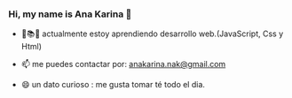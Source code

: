 ### Hi, my name is Ana Karina 👋


- 🌱📚🧠 actualmente estoy aprendiendo desarrollo web.(JavaScript, Css y Html)

- 📫 me puedes contactar por: anakarina.nak@gmail.com

- 😄 un dato curioso : me gusta tomar té todo el dia.

